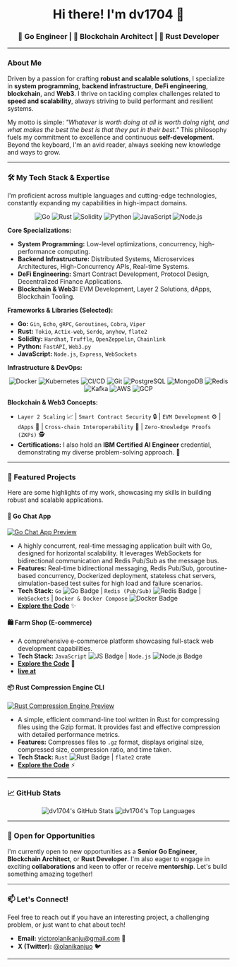 <div align="center">

  <h1>Hi there! I'm dv1704 👋</h1>
  <h3>🚀  Go Engineer | 🧠 Blockchain Architect | 🦀 Rust Developer</h3>
</div>

---

### About Me

Driven by a passion for crafting **robust and scalable solutions**, I specialize in **system programming**, **backend infrastructure**, **DeFi engineering**, **blockchain**, and **Web3**. I thrive on tackling complex challenges related to **speed and scalability**, always striving to build performant and resilient systems.

My motto is simple: *"Whatever is worth doing at all is worth doing right, and what makes the best the best is that they put in their best."* This philosophy fuels my commitment to excellence and continuous **self-development**. Beyond the keyboard, I'm an avid reader, always seeking new knowledge and ways to grow.

---

### 🛠️ My Tech Stack & Expertise

I'm proficient across multiple languages and cutting-edge technologies, constantly expanding my capabilities in high-impact domains.

<p align="center">
  <img src="https://img.shields.io/badge/Go-00ADD8?style=for-the-badge&logo=go&logoColor=white" alt="Go" />
  <img src="https://img.shields.io/badge/Rust-000000?style=for-the-badge&logo=rust&logoColor=white" alt="Rust" />
  <img src="https://img.shields.io/badge/Solidity-363636?style=for-the-badge&logo=solidity&logoColor=white" alt="Solidity" />
  <img src="https://img.shields.io/badge/Python-3776AB?style=for-the-badge&logo=python&logoColor=white" alt="Python" />
  <img src="https://img.shields.io/badge/JavaScript-F7DF1E?style=for-the-badge&logo=javascript&logoColor=black" alt="JavaScript" />
  <img src="https://img.shields.io/badge/Node.js-339933?style=for-the-badge&logo=node.js&logoColor=white" alt="Node.js" />
</p>

**Core Specializations:**
* **System Programming:** Low-level optimizations, concurrency, high-performance computing.
* **Backend Infrastructure:** Distributed Systems, Microservices Architectures, High-Concurrency APIs, Real-time Systems.
* **DeFi Engineering:** Smart Contract Development, Protocol Design, Decentralized Finance Applications.
* **Blockchain & Web3:** EVM Development, Layer 2 Solutions, dApps, Blockchain Tooling.

**Frameworks & Libraries (Selected):**
* **Go:** `Gin`, `Echo`, `gRPC`, `Goroutines`, `Cobra`, `Viper`
* **Rust:** `Tokio`, `Actix-web`, `Serde`, `anyhow`, `flate2`
* **Solidity:** `Hardhat`, `Truffle`, `OpenZeppelin`, `Chainlink`
* **Python:** `FastAPI`, `Web3.py`
* **JavaScript:** `Node.js`, `Express`, `WebSockets`

**Infrastructure & DevOps:**
<p align="center">
  <img src="https://img.shields.io/badge/Docker-2496ED?style=for-the-badge&logo=docker&logoColor=white" alt="Docker" />
  <img src="https://img.shields.io/badge/Kubernetes-326CE5?style=for-the-badge&logo=kubernetes&logoColor=white" alt="Kubernetes" />
  <img src="https://img.shields.io/badge/CI/CD-orange?style=for-the-badge" alt="CI/CD" />
  <img src="https://img.shields.io/badge/Git-F05032?style=for-the-badge&logo=git&logoColor=white" alt="Git" />
  <img src="https://img.shields.io/badge/PostgreSQL-4169E1?style=for-the-badge&logo=postgresql&logoColor=white" alt="PostgreSQL" />
  <img src="https://img.shields.io/badge/MongoDB-47A248?style=for-the-badge&logo=mongodb&logoColor=white" alt="MongoDB" />
  <img src="https://img.shields.io/badge/Redis-DC382D?style=for-the-badge&logo=redis&logoColor=white" alt="Redis" />
  <img src="https://img.shields.io/badge/Kafka-231F20?style=for-the-badge&logo=apachekafka&logoColor=white" alt="Kafka" />
  <img src="https://img.shields.io/badge/AWS-232F3E?style=for-the-badge&logo=amazon-aws&logoColor=white" alt="AWS" />
  <img src="https://img.shields.io/badge/GCP-4285F4?style=for-the-badge&logo=google-cloud&logoColor=white" alt="GCP" />
</p>

**Blockchain & Web3 Concepts:**
* `Layer 2 Scaling` 📈 | `Smart Contract Security` 🔒 | `EVM Development` ⚙️ | `dApps` 🔗 | `Cross-chain Interoperability` 🌉 | `Zero-Knowledge Proofs (ZKPs)` 🕵️
* **Certifications:** I also hold an **IBM Certified AI Engineer** credential, demonstrating my diverse problem-solving approach. 🤖

---

### 🚀 Featured Projects

Here are some highlights of my work, showcasing my skills in building robust and scalable applications.

#### 💬 Go Chat App
[![Go Chat App Preview](https://github.com/Dv1704/chatapp/assets/75949503/d910a3ac-17c3-4217-ac3e-90f7f18b14a0)](https://github.com/Dv1704/chatapp)
* A highly concurrent, real-time messaging application built with Go, designed for horizontal scalability. It leverages WebSockets for bidirectional communication and Redis Pub/Sub as the message bus.
* **Features:** Real-time bidirectional messaging, Redis Pub/Sub, goroutine-based concurrency, Dockerized deployment, stateless chat servers, simulation-based test suites for high load and failure scenarios.
* **Tech Stack:** `Go` <img src="https://img.shields.io/badge/Go-00ADD8?style=flat-square&logo=go&logoColor=white" alt="Go Badge" /> | `Redis (Pub/Sub)` <img src="https://img.shields.io/badge/Redis-DC382D?style=flat-square&logo=redis&logoColor=white" alt="Redis Badge" /> | `WebSockets` | `Docker & Docker Compose` <img src="https://img.shields.io/badge/Docker-2496ED?style=flat-square&logo=docker&logoColor=white" alt="Docker Badge" />
* **[Explore the Code](https://github.com/Dv1704/chatapp)** ✨

#### 🛍️ Farm Shop (E-commerce)
* A comprehensive e-commerce platform showcasing full-stack web development capabilities.
* **Tech Stack:** `JavaScript` <img src="https://img.shields.io/badge/JavaScript-F7DF1E?style=flat-square&logo=javascript&logoColor=black" alt="JS Badge" /> | `Node.js` <img src="https://img.shields.io/badge/Node.js-339933?style=flat-square&logo=node.js&logoColor=white" alt="Node.js Badge" />
* **[Explore the Code](https://github.com/Dv1704/farmshop)** 🛒
* **[live at](https://farmshop-d2ax.onrender.com/)**

#### 📦 Rust Compression Engine CLI
[![Rust Compression Engine Preview](https://github.com/Dv1704/compression_engine/assets/75949503/6e885d51-6101-4475-8167-7b649d606132)](https://github.com/Dv1704/compression_engine)
* A simple, efficient command-line tool written in Rust for compressing files using the Gzip format. It provides fast and effective compression with detailed performance metrics.
* **Features:** Compresses files to `.gz` format, displays original size, compressed size, compression ratio, and time taken.
* **Tech Stack:** `Rust` <img src="https://img.shields.io/badge/Rust-000000?style=flat-square&logo=rust&logoColor=white" alt="Rust Badge" /> | `flate2` crate
* **[Explore the Code](https://github.com/Dv1704/compression_engine)** ⚡

---

### 📈 GitHub Stats

<p align="center">
  <img src="https://github-readme-stats.vercel.app/api?username=Dv1704&show_icons=true&theme=dark&include_all_commits=true&count_private=true&hide_border=true" alt="dv1704's GitHub Stats" />
  <img src="https://github-readme-stats.vercel.app/api/top-langs/?username=Dv1704&layout=compact&theme=dark&hide_border=true" alt="dv1704's Top Languages" />
</p>

---

### 🤝 Open for Opportunities

I'm currently open to new opportunities as a **Senior Go Engineer**, **Blockchain Architect**, or **Rust Developer**. I'm also eager to engage in exciting **collaborations** and keen to offer or receive **mentorship**. Let's build something amazing together!

---

### 📫 Let's Connect!

Feel free to reach out if you have an interesting project, a challenging problem, or just want to chat about tech!

* **Email:** [victorolanikanju@gmail.com](mailto:victorolanikanju@gmail.com) 📧
* **X (Twitter):** [@olanikanjuo](https://x.com/olanikanjuo) 🐦

---

